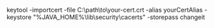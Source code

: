 keytool -importcert -file C:\path\to\your-cert.crt -alias yourCertAlias -keystore "%JAVA_HOME%\lib\security\cacerts" -storepass changeit
